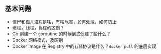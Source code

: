 
## 基本问题
- 僵尸和孤儿进程是啥，有啥危害，如何处理，如何防止
- 进程，线程，协程的区别？
- Go 创建一个 goroutine 的时候到底创建了些什么？
- Docker 网络模式，及区别
- Docker Image 在 Registry 中的存储协议是什么？`docker pull` 的底层实现
